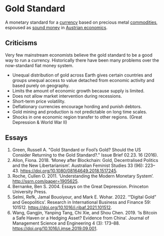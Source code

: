 # Gold Standard
A monetary standard for a [currency](currency.md) based on precious metal [commodities](commodity.md), espoused as [sound money](sound-money.md) in [Austrian economics](austrian-economics.md).

## Criticisms

Very few mainstream economists believe the gold standard to be a good way to run a currency. Historically there have been many problems over the now-standard fiat money system.

* Unequal distribution of gold across Earth gives certain countries and groups unequal access to value detached from economic activity and based purely on geography.
* Limits the amount of economic growth because supply is limited. 
* Does not allow market intervention during recessions.
* Short-term price volatility.
* Deflationary currencies encourage hording and punish debtors.
* Gold mining and production is not predictable on long time scales.
* Shocks in one economic region transfer to other regions. (Great Depression & World War II)

## Essays

1. Green, Russell A. "Gold Standard or Fool’s Gold? Should the US Consider Returning to the Gold Standard?." Issue Brief 02.23. 16 (2016).
1. Allon, Fiona. 2018. ‘Money after Blockchain: Gold, Decentralised Politics and the New Libertarianism’. Australian Feminist Studies 33 (96): 223–43. https://doi.org/10.1080/08164649.2018.1517245.
1. Roche, Cullen O. 2011. ‘Understanding the Modern Monetary System’. http://ssrn.com/paper=1905625.
1. Bernanke, Ben S. 2004. Essays on the Great Depression. Princeton University Press.
1. Selmi, Refk, Jamal Bouoiyour, and Mark E. Wohar. 2022. ‘“Digital Gold” and Geopolitics’. Research in International Business and Finance 59: 101512. https://doi.org/10.1016/j.ribaf.2021.101512.
1. Wang, Gangjin, Yanping Tang, Chi Xie, and Shou Chen. 2019. ‘Is Bitcoin a Safe Haven or a Hedging Asset? Evidence from China’. Journal of Management Science and Engineering 4 (3): 173–88. https://doi.org/10.1016/j.jmse.2019.09.001.